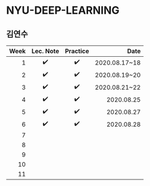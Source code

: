 # NYU-DEEP-LEARNING
## 김연수

| Week | Lec. Note | Practice | Date |
|----------:|:----------:|:----------:| ----------:|
| 1 | ✔️ | ✔️ | 2020.08.17~18 |
| 2 | ✔️ | ✔️ | 2020.08.19~20 |
| 3 | ✔️ | ✔️ | 2020.08.21~22 |
| 4 | ✔️ | ✔️ | 2020.08.25 |
| 5 | ✔️ | ✔️ | 2020.08.27 |
| 6 | ✔️ | ✔️ | 2020.08.28 |
| 7 |  |  |  |
| 8 |  |  |  |
| 9 |  |  |  |
| 10 |  |  |  |
| 11 |  |  |  |
